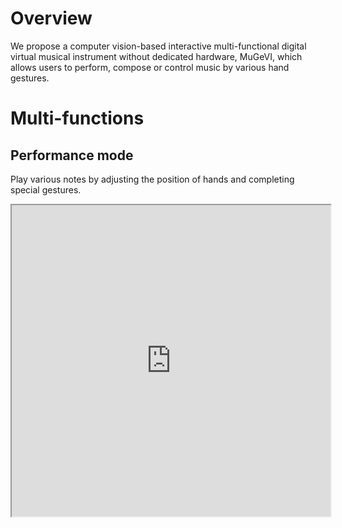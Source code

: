 # Overview
We propose a computer vision-based interactive multi-functional digital virtual musical instrument without dedicated hardware, MuGeVI, which allows users to perform, compose or control music by various hand gestures.
# Multi-functions
## Performance mode
Play various notes by adjusting the position of hands and completing special gestures.
<iframe height=498 width=510 src="https://www.bilibili.com/video/BV1UL41127Vd?p=1">
## Accompaniment mode
Control the scale degree and textures to accompany the singer or player in real time.
## Control mode
Control the transposition and volume of a track being played.
## Audio effects mode
Provide audio effects for instruments such as electric guitars in real time.
# Innovations
1. No need to use sensors, easy to popularize and apply;
2. Support for both MIDI and audio;
3. Multiple modes switchable at any time;
4. Scalability and programmability.

